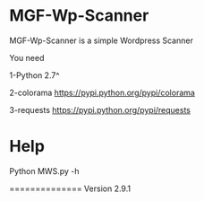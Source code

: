MGF-Wp-Scanner
==============
MGF-Wp-Scanner is a simple Wordpress Scanner


You need

1-Python 2.7^

2-colorama
https://pypi.python.org/pypi/colorama

3-requests
https://pypi.python.org/pypi/requests


# Help 

Python MWS.py -h

==============
Version 2.9.1
